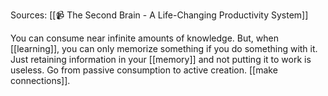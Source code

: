 Sources: [[📹 The Second Brain - A Life-Changing Productivity System]]


You can consume near infinite amounts of knowledge. But, when [[learning]], you can only memorize something if you do something with it. Just retaining information in your [[memory]] and not putting it to work is useless. Go from passive consumption to active creation. [[make connections]].